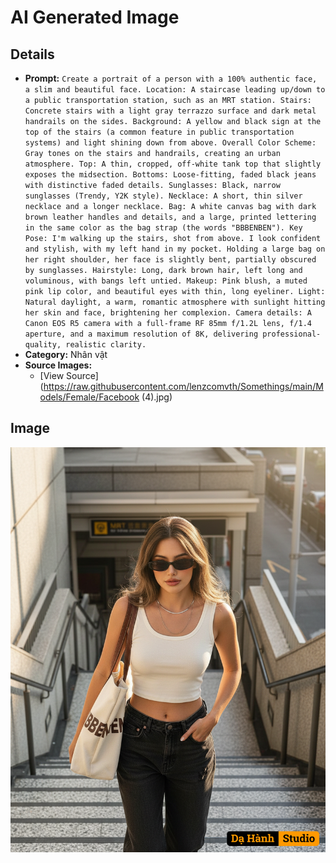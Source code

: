 # AI Generated Image

## Details
- **Prompt:** `Create a portrait of a person with a 100% authentic face, a slim and beautiful face.
Location: A staircase leading up/down to a public transportation station, such as an MRT station.
Stairs: Concrete stairs with a light gray terrazzo surface and dark metal handrails on the sides.
Background: A yellow and black sign at the top of the stairs (a common feature in public transportation systems) and light shining down from above.
Overall Color Scheme: Gray tones on the stairs and handrails, creating an urban atmosphere.
Top: A thin, cropped, off-white tank top that slightly exposes the midsection.
Bottoms: Loose-fitting, faded black jeans with distinctive faded details.
Sunglasses: Black, narrow sunglasses (Trendy, Y2K style).
Necklace: A short, thin silver necklace and a longer necklace.
Bag: A white canvas bag with dark brown leather handles and details, and a large, printed lettering in the same color as the bag strap (the words "BBBENBEN").
Key Pose: I'm walking up the stairs, shot from above. I look confident and stylish, with my left hand in my pocket. Holding a large bag on her right shoulder, her face is slightly bent, partially obscured by sunglasses.
Hairstyle: Long, dark brown hair, left long and voluminous, with bangs left untied.
Makeup: Pink blush, a muted pink lip color, and beautiful eyes with thin, long eyeliner.
Light: Natural daylight, a warm, romantic atmosphere with sunlight hitting her skin and face, brightening her complexion.
Camera details: A Canon EOS R5 camera with a full-frame RF 85mm f/1.2L lens, f/1.4 aperture, and a maximum resolution of 8K, delivering professional-quality, realistic clarity. `
- **Category:** Nhân vật
- **Source Images:**
  - [View Source](https://raw.githubusercontent.com/lenzcomvth/Somethings/main/Models/Female/Facebook (4).jpg)

## Image
![AI Generated Image](./image-2025-10-17T04-31-44-021Z-16dtr.png)